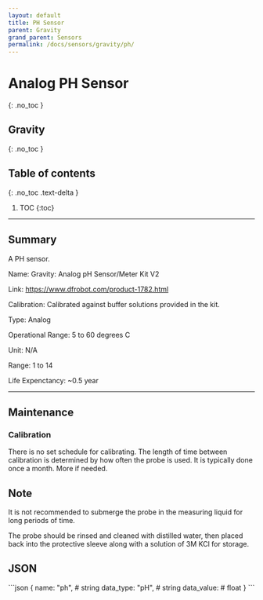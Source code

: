 ```yaml
---
layout: default
title: PH Sensor
parent: Gravity
grand_parent: Sensors
permalink: /docs/sensors/gravity/ph/
---
```


# Analog PH Sensor
{: .no_toc }
## Gravity
{: .no_toc }

## Table of contents
{: .no_toc .text-delta }

1. TOC
{:toc}

---

## Summary

A PH sensor.

Name: Gravity: Analog pH Sensor/Meter Kit V2

Link: https://www.dfrobot.com/product-1782.html

Calibration: Calibrated against buffer solutions provided in the kit. 

Type: Analog 

Operational Range: 5 to 60 degrees C

Unit: N/A

Range: 1 to 14 

Life Expenctancy: ~0.5 year 

---
## Maintenance

### Calibration
There is no set schedule for calibrating. The length of time between calibration is determined by how often the probe is used. It is typically done once a month. More if needed. 


## Note
It is not recommended to submerge the probe in the measuring liquid for long periods of time. 

The probe should be rinsed and cleaned with distilled water, then placed back into the protective sleeve along with a solution of 3M KCl for storage. 

## JSON 

<div class="code-example" markdown="1">
```json
{
  name: "ph",       # string
  data_type: "pH",  # string
  data_value:       # float
}
```
</div>

<!-- {% highlight markdown %}
```js
// Javascript code with syntax highlighting.
var fun = function lang(l) {
  dateformat.i18n = require('./lang/' + l)
  return true;
}
```
{% endhighlight %} -->

<!-- --- -->

<!-- ## Code blocks with rendered examples

To demonstrate front end code, sometimes it's useful to show a rendered example of that code. After including the styles from your project that you'll need to show the rendering, you can use a `<div>` with the `code-example` class, followed by the code block syntax. If you want to render your output with Markdown instead of HTML, use the `markdown="1"` attribute to tell Jekyll that the code you are rendering will be in Markdown format... This is about to get meta...

<div class="code-example" markdown="1">

<div class="code-example" markdown="1">

[Link button](http://example.com/){: .btn }

</div>
```markdown
[Link button](http://example.com/){: .btn }
```

</div>
{% highlight markdown %}
<div class="code-example" markdown="1">

[Link button](http://example.com/){: .btn }

</div>
```markdown
[Link button](http://example.com/){: .btn }
```
{% endhighlight %} -->
